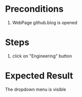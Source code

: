 # Preconditions
1. WebPage github.blog is opened

# Steps
1. click on "Engineering" button

# Expected Result
The dropdown menu is visible